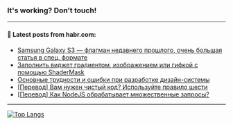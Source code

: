 ### It's working? Don't touch!

---
<!--
#### 🛠️ Technical stack:

![C++](https://img.shields.io/badge/C++-informational?logo=c%2B%2B&style=flat&logoColor=white&color=9C033A)
![Java](https://img.shields.io/badge/Java-informational?logo=java&style=flat&logoColor=white&color=007396)
![Kotlin](https://img.shields.io/badge/Kotlin-informational?logo=Kotlin&style=flat&logoColor=white&color=0095D5)
![JS](https://img.shields.io/badge/JS-informational?logo=javaScript&style=flat&logoColor=black&color=F7Df1E) <br>
![HTML5](https://img.shields.io/badge/HTML5-informational?logo=html5&style=flat&logoColor=white&color=E34F26)
![CSS3](https://img.shields.io/badge/CSS3-informational?logo=css3&style=flat&logoColor=white&color=157286)
![Sass](https://img.shields.io/badge/Saas-informational?logo=sass&style=flat&logoColor=white&color=hotpink)
![PHP](https://img.shields.io/badge/PHP-informational?logo=php&style=flat&logoColor=white&color=777BB4) <br>
![WebPAck](https://img.shields.io/badge/WebPack-informational?logo=webPack&style=flat&logoColor=white&color=FF6F00)
![Bootstrap](https://img.shields.io/badge/Bootstrap-informational?logo=Bootstrap&style=flat&logoColor=white&color=7952B3)
![MySQL](https://img.shields.io/badge/MySQL-informational?logo=MySQL&style=flat&logoColor=white&color=00f) <br>
![NodeJS](https://img.shields.io/badge/NodeJS-informational?logo=node.js&style=flat&logoColor=white&color=43853D)
![Spring](https://img.shields.io/badge/Spring-informational?logo=Spring&style=flat&logoColor=white&color=0A9EDC)
![Angular](https://img.shields.io/badge/Vue-informational?logo=vue.js&style=flat&logoColor=white&color=red)
![Git](https://img.shields.io/badge/Git-informational?logo=git&style=flat&logoColor=white&color=darkorange)

___
-->

#### 💬 Latest posts from habr.com:

<!-- BLOG-POST-LIST:START -->
- [Samsung Galaxy S3 — флагман недавнего прошлого, очень большая статья в спец. формате](https://habr.com/ru/post/703222/?utm_source=habrahabr&utm_medium=rss&utm_campaign=703222)
- [Заполнить виджет градиентом, изображением или гифкой с помощью ShaderMask](https://habr.com/ru/post/703218/?utm_source=habrahabr&utm_medium=rss&utm_campaign=703218)
- [Основные трудности и ошибки при разработке дизайн-системы](https://habr.com/ru/post/703176/?utm_source=habrahabr&utm_medium=rss&utm_campaign=703176)
- [[Перевод] Вам нужен чистый код? Используйте правило шести](https://habr.com/ru/post/703172/?utm_source=habrahabr&utm_medium=rss&utm_campaign=703172)
- [[Перевод] Как NodeJS обрабатывает множественные запросы?](https://habr.com/ru/post/703154/?utm_source=habrahabr&utm_medium=rss&utm_campaign=703154)
<!-- BLOG-POST-LIST:END -->

---

[![Top Langs](https://github-readme-stats.vercel.app/api/top-langs/?username=zloylis&layout=compact&hide_border=true&theme=dracula)](https://github.com/zloylis)
